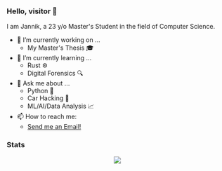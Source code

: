 ### Hello, visitor 👋

I am Jannik, a 23 y/o Master's Student in the field of Computer Science. 

- 🔭 I’m currently working on ...
  - My Master's Thesis 🎓
- 🌱 I’m currently learning ...
  - Rust ⚙️
  - Digital Forensics 🔍
- 💬 Ask me about ...
  - Python 🐍
  - Car Hacking 🚓
  - ML/AI/Data Analysis 📈
- 📫 How to reach me:
  - <a href="mailto:jannik.schmied+ghcontact@pm.me">Send me an Email!</a>

### Stats

<div align="center"><img src="https://github-readme-stats.vercel.app/api/top-langs/?username=j-schmied&hide_border=true&layout=compact" align="center" /></div>  
